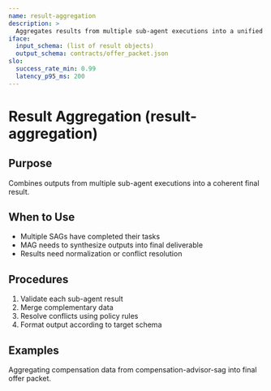 ```yaml
---
name: result-aggregation
description: >
  Aggregates results from multiple sub-agent executions into a unified output.
iface:
  input_schema: (list of result objects)
  output_schema: contracts/offer_packet.json
slo:
  success_rate_min: 0.99
  latency_p95_ms: 200
---
```


# Result Aggregation (result-aggregation)

## Purpose
Combines outputs from multiple sub-agent executions into a coherent final result.

## When to Use
- Multiple SAGs have completed their tasks
- MAG needs to synthesize outputs into final deliverable
- Results need normalization or conflict resolution

## Procedures
1. Validate each sub-agent result
2. Merge complementary data
3. Resolve conflicts using policy rules
4. Format output according to target schema

## Examples
Aggregating compensation data from compensation-advisor-sag into final offer packet.
